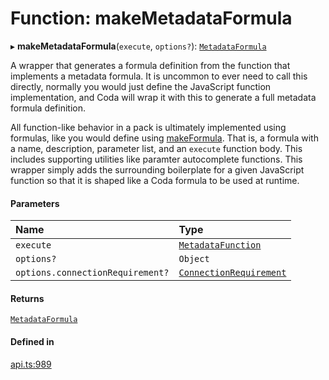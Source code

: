 # Function: makeMetadataFormula

▸ **makeMetadataFormula**(`execute`, `options?`): [`MetadataFormula`](../types/MetadataFormula.md)

A wrapper that generates a formula definition from the function that implements a metadata formula.
It is uncommon to ever need to call this directly, normally you would just define the JavaScript
function implementation, and Coda will wrap it with this to generate a full metadata formula
definition.

All function-like behavior in a pack is ultimately implemented using formulas, like you would
define using [makeFormula](makeFormula.md). That is, a formula with a name, description, parameter list,
and an `execute` function body. This includes supporting utilities like paramter autocomplete functions.
This wrapper simply adds the surrounding boilerplate for a given JavaScript function so that
it is shaped like a Coda formula to be used at runtime.

#### Parameters

| Name | Type |
| :------ | :------ |
| `execute` | [`MetadataFunction`](../types/MetadataFunction.md) |
| `options?` | `Object` |
| `options.connectionRequirement?` | [`ConnectionRequirement`](../enums/ConnectionRequirement.md) |

#### Returns

[`MetadataFormula`](../types/MetadataFormula.md)

#### Defined in

[api.ts:989](https://github.com/coda/packs-sdk/blob/main/api.ts#L989)
